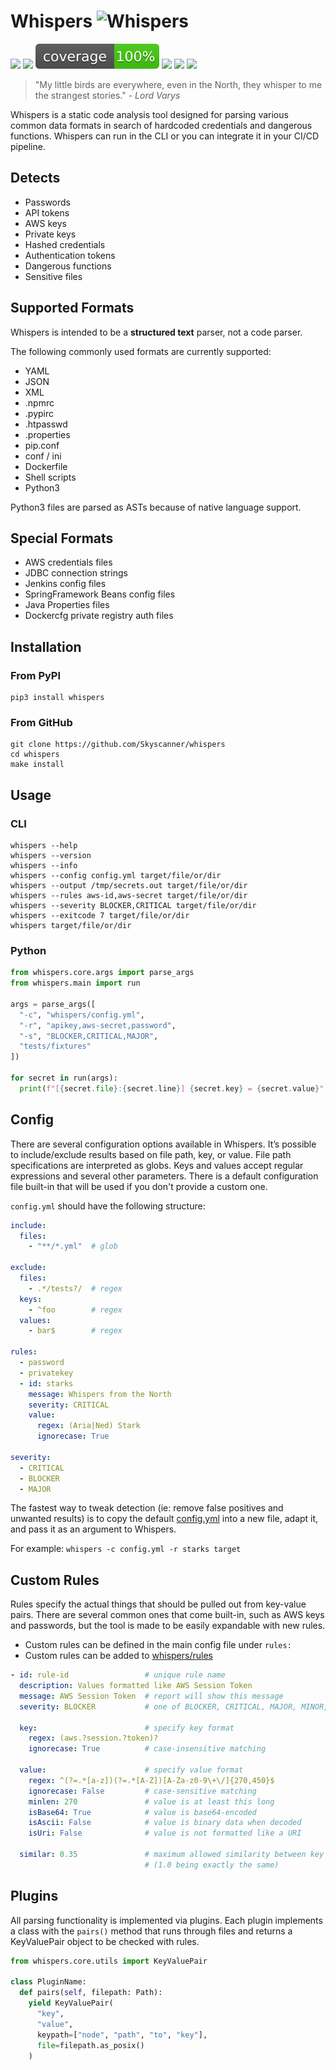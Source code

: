 # Whispers <img src="whispers.png" width="40px" alt="Whispers" style=""> 

[![](https://img.shields.io/pypi/v/whispers.svg)](https://pypi.python.org/pypi/whispers/)
[![](https://github.com/Skyscanner/whispers/workflows/build/badge.svg)](https://github.com/Skyscanner/whispers/actions)
![](coverage.svg)
[![](https://img.shields.io/github/issues/Skyscanner/whispers)](https://github.com/Skyscanner/whispers/issues)
[![](https://img.shields.io/github/issues-pr/Skyscanner/whispers)](https://github.com/Skyscanner/whispers/pulls)
[![](https://img.shields.io/pypi/dm/whispers)](https://img.shields.io/pypi/dm/whispers)

> "My little birds are everywhere, even in the North, they whisper to me the strangest stories." - _Lord Varys_

Whispers is a static code analysis tool designed for parsing various common data formats in search of hardcoded credentials and dangerous functions. Whispers can run in the CLI or you can integrate it in your CI/CD pipeline.


## Detects
* Passwords
* API tokens
* AWS keys
* Private keys
* Hashed credentials
* Authentication tokens
* Dangerous functions
* Sensitive files

## Supported Formats
Whispers is intended to be a **structured text** parser, not a code parser.

The following commonly used formats are currently supported:
* YAML
* JSON
* XML
* .npmrc
* .pypirc
* .htpasswd
* .properties
* pip.conf
* conf / ini
* Dockerfile
* Shell scripts
* Python3

Python3 files are parsed as ASTs because of native language support.

## Special Formats
* AWS credentials files
* JDBC connection strings
* Jenkins config files
* SpringFramework Beans config files
* Java Properties files
* Dockercfg private registry auth files

## Installation

### From PyPI
```
pip3 install whispers
```

### From GitHub
```
git clone https://github.com/Skyscanner/whispers
cd whispers
make install
```

## Usage
### CLI
```
whispers --help
whispers --version
whispers --info
whispers --config config.yml target/file/or/dir
whispers --output /tmp/secrets.out target/file/or/dir
whispers --rules aws-id,aws-secret target/file/or/dir
whispers --severity BLOCKER,CRITICAL target/file/or/dir
whispers --exitcode 7 target/file/or/dir
whispers target/file/or/dir
```

### Python
```python
from whispers.core.args import parse_args
from whispers.main import run

args = parse_args([
  "-c", "whispers/config.yml",
  "-r", "apikey,aws-secret,password",
  "-s", "BLOCKER,CRITICAL,MAJOR",
  "tests/fixtures"
])

for secret in run(args):
  print(f"[{secret.file}:{secret.line}] {secret.key} = {secret.value}")
```

## Config
There are several configuration options available in Whispers. It’s possible to include/exclude results based on file path, key, or value. File path specifications are interpreted as globs. Keys and values accept regular expressions and several other parameters. There is a default configuration file built-in that will be used if you don't provide a custom one.

`config.yml` should have the following structure:
```yaml
include:
  files:
    - "**/*.yml"  # glob

exclude:
  files:
    - .*/tests?/  # regex
  keys:
    - ^foo        # regex
  values:
    - bar$        # regex

rules:
  - password
  - privatekey
  - id: starks
    message: Whispers from the North
    severity: CRITICAL
    value:
      regex: (Aria|Ned) Stark
      ignorecase: True

severity:
  - CRITICAL
  - BLOCKER
  - MAJOR
```

The fastest way to tweak detection (ie: remove false positives and unwanted results) is to copy the default [config.yml](whispers/config.yml) into a new file, adapt it, and pass it as an argument to Whispers.

For example: `whispers -c config.yml -r starks target`


## Custom Rules
Rules specify the actual things that should be pulled out from key-value pairs. There are several common ones that come built-in, such as AWS keys and passwords, but the tool is made to be easily expandable with new rules.

- Custom rules can be defined in the main config file under `rules:`
- Custom rules can be added to [whispers/rules](whispers/rules/)

```yaml
- id: rule-id                 # unique rule name
  description: Values formatted like AWS Session Token
  message: AWS Session Token  # report will show this message
  severity: BLOCKER           # one of BLOCKER, CRITICAL, MAJOR, MINOR, INFO

  key:                        # specify key format
    regex: (aws.?session.?token)?
    ignorecase: True          # case-insensitive matching

  value:                      # specify value format
    regex: ^(?=.*[a-z])(?=.*[A-Z])[A-Za-z0-9\+\/]{270,450}$
    ignorecase: False         # case-sensitive matching
    minlen: 270               # value is at least this long
    isBase64: True            # value is base64-encoded
    isAscii: False            # value is binary data when decoded
    isUri: False              # value is not formatted like a URI

  similar: 0.35               # maximum allowed similarity between key and value 
                              # (1.0 being exactly the same)
```


## Plugins
All parsing functionality is implemented via plugins. Each plugin implements a class with the `pairs()` method that runs through files and returns a KeyValuePair object to be checked with rules. 

```py
from whispers.core.utils import KeyValuePair

class PluginName:
  def pairs(self, filepath: Path):
    yield KeyValuePair(
      "key",
      "value",
      keypath=["node", "path", "to", "key"],
      file=filepath.as_posix()
    )
```

